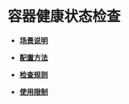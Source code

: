 # 容器健康状态检查<a name="ZH-CN_TOPIC_0184808136"></a>

-   **[场景说明](场景说明-7.md)**  

-   **[配置方法](配置方法.md)**  

-   **[检查规则](检查规则.md)**  

-   **[使用限制](使用限制-8.md)**  


